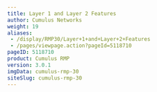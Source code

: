 ```yaml
---
title: Layer 1 and Layer 2 Features
author: Cumulus Networks
weight: 19
aliases:
 - /display/RMP30/Layer+1+and+Layer+2+Features
 - /pages/viewpage.action?pageId=5118710
pageID: 5118710
product: Cumulus RMP
version: 3.0.1
imgData: cumulus-rmp-30
siteSlug: cumulus-rmp-30
---
```

<article id="html-search-results" class="ht-content" style="display: none;">

</article>

<footer id="ht-footer">

</footer>
